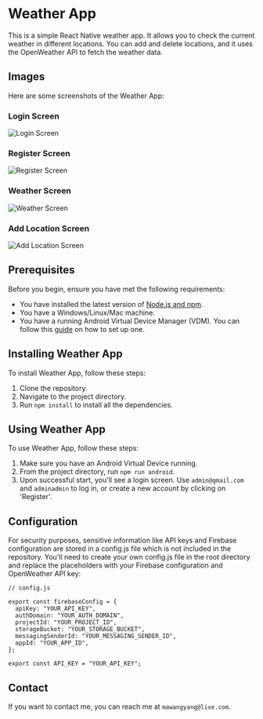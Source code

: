 # Weather App

This is a simple React Native weather app. It allows you to check the current weather in different locations. You can add and delete locations, and it uses the OpenWeather API to fetch the weather data.

## Images

Here are some screenshots of the Weather App:

### Login Screen

![Login Screen](./img/Weather-Login.png "Login Screen")

### Register Screen

![Register Screen](./img/Weather-Register.png "Register Screen")

### Weather Screen

![Weather Screen](./img/Weather-Screen.png "Weather Screen")

### Add Location Screen

![Add Location Screen](./img/Weather-Add-Location.png "Add Location Screen")



## Prerequisites

Before you begin, ensure you have met the following requirements:

- You have installed the latest version of [Node.js and npm](https://nodejs.org/en/download/).
- You have a Windows/Linux/Mac machine.
- You have a running Android Virtual Device Manager (VDM). You can follow this [guide](https://developer.android.com/studio/run/managing-avds) on how to set up one.

## Installing Weather App

To install Weather App, follow these steps:

1. Clone the repository.
2. Navigate to the project directory.
3. Run `npm install` to install all the dependencies.

## Using Weather App

To use Weather App, follow these steps:

1. Make sure you have an Android Virtual Device running.
2. From the project directory, run `npm run android`.
3. Upon successful start, you'll see a login screen. Use `admin@gmail.com` and `adminadmin` to log in, or create a new account by clicking on 'Register'.

## Configuration
For security purposes, sensitive information like API keys and Firebase configuration are stored in a config.js file which is not included in the repository. You'll need to create your own config.js file in the root directory and replace the placeholders with your Firebase configuration and OpenWeather API key:

```
// config.js

export const firebaseConfig = {
  apiKey: "YOUR_API_KEY",
  authDomain: "YOUR_AUTH_DOMAIN",
  projectId: "YOUR_PROJECT_ID",
  storageBucket: "YOUR_STORAGE_BUCKET",
  messagingSenderId: "YOUR_MESSAGING_SENDER_ID",
  appId: "YOUR_APP_ID",
};

export const API_KEY = "YOUR_API_KEY";
```


## Contact

If you want to contact me, you can reach me at `mawangyang@live.com`.
